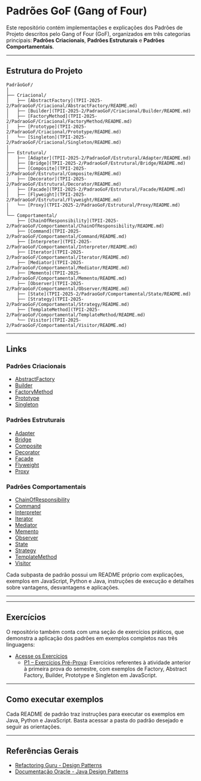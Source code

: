 # Padrões GoF (Gang of Four)

Este repositório contém implementações e explicações dos Padrões de Projeto descritos pelo Gang of Four (GoF), organizados em três categorias principais: **Padrões Criacionais**, **Padrões Estruturais** e **Padrões Comportamentais**.

---




## Estrutura do Projeto

```plaintext
PadrãoGoF/
│
├── Criacional/
│   ├── [AbstractFactory](TPII-2025-2/PadraoGoF/Criacional/AbstractFactory/README.md)
│   ├── [Builder](TPII-2025-2/PadraoGoF/Criacional/Builder/README.md)
│   ├── [FactoryMethod](TPII-2025-2/PadraoGoF/Criacional/FactoryMethod/README.md)
│   ├── [Prototype](TPII-2025-2/PadraoGoF/Criacional/Prototype/README.md)
│   └── [Singleton](TPII-2025-2/PadraoGoF/Criacional/Singleton/README.md)
│
├── Estrutural/
│   ├── [Adapter](TPII-2025-2/PadraoGoF/Estrutural/Adapter/README.md)
│   ├── [Bridge](TPII-2025-2/PadraoGoF/Estrutural/Bridge/README.md)
│   ├── [Composite](TPII-2025-2/PadraoGoF/Estrutural/Composite/README.md)
│   ├── [Decorator](TPII-2025-2/PadraoGoF/Estrutural/Decorator/README.md)
│   ├── [Facade](TPII-2025-2/PadraoGoF/Estrutural/Facade/README.md)
│   ├── [Flyweight](TPII-2025-2/PadraoGoF/Estrutural/Flyweight/README.md)
│   └── [Proxy](TPII-2025-2/PadraoGoF/Estrutural/Proxy/README.md)
│
└── Comportamental/
	├── [ChainOfResponsibility](TPII-2025-2/PadraoGoF/Comportamental/ChainOfResponsibility/README.md)
	├── [Command](TPII-2025-2/PadraoGoF/Comportamental/Command/README.md)
	├── [Interpreter](TPII-2025-2/PadraoGoF/Comportamental/Interpreter/README.md)
	├── [Iterator](TPII-2025-2/PadraoGoF/Comportamental/Iterator/README.md)
	├── [Mediator](TPII-2025-2/PadraoGoF/Comportamental/Mediator/README.md)
	├── [Memento](TPII-2025-2/PadraoGoF/Comportamental/Memento/README.md)
	├── [Observer](TPII-2025-2/PadraoGoF/Comportamental/Observer/README.md)
	├── [State](TPII-2025-2/PadraoGoF/Comportamental/State/README.md)
	├── [Strategy](TPII-2025-2/PadraoGoF/Comportamental/Strategy/README.md)
	├── [TemplateMethod](TPII-2025-2/PadraoGoF/Comportamental/TemplateMethod/README.md)
	└── [Visitor](TPII-2025-2/PadraoGoF/Comportamental/Visitor/README.md)
```

---

## Links

### Padrões Criacionais
- [AbstractFactory](TPII-2025-2/PadraoGoF/Criacional/AbstractFactory/README.md)
- [Builder](TPII-2025-2/PadraoGoF/Criacional/Builder/README.md)
- [FactoryMethod](TPII-2025-2/PadraoGoF/Criacional/FactoryMethod/README.md)
- [Prototype](TPII-2025-2/PadraoGoF/Criacional/Prototype/README.md)
- [Singleton](TPII-2025-2/PadraoGoF/Criacional/Singleton/README.md)

### Padrões Estruturais
- [Adapter](TPII-2025-2/PadraoGoF/Estrutural/Adapter/README.md)
- [Bridge](TPII-2025-2/PadraoGoF/Estrutural/Bridge/README.md)
- [Composite](TPII-2025-2/PadraoGoF/Estrutural/Composite/README.md)
- [Decorator](TPII-2025-2/PadraoGoF/Estrutural/Decorator/README.md)
- [Facade](TPII-2025-2/PadraoGoF/Estrutural/Facade/README.md)
- [Flyweight](TPII-2025-2/PadraoGoF/Estrutural/Flyweight/README.md)
- [Proxy](TPII-2025-2/PadraoGoF/Estrutural/Proxy/README.md)

### Padrões Comportamentais
- [ChainOfResponsibility](TPII-2025-2/PadraoGoF/Comportamental/ChainOfResponsibility/README.md)
- [Command](TPII-2025-2/PadraoGoF/Comportamental/Command/README.md)
- [Interpreter](TPII-2025-2/PadraoGoF/Comportamental/Interpreter/README.md)
- [Iterator](TPII-2025-2/PadraoGoF/Comportamental/Iterator/README.md)
- [Mediator](TPII-2025-2/PadraoGoF/Comportamental/Mediator/README.md)
- [Memento](TPII-2025-2/PadraoGoF/Comportamental/Memento/README.md)
- [Observer](TPII-2025-2/PadraoGoF/Comportamental/Observer/README.md)
- [State](TPII-2025-2/PadraoGoF/Comportamental/State/README.md)
- [Strategy](TPII-2025-2/PadraoGoF/Comportamental/Strategy/README.md)
- [TemplateMethod](TPII-2025-2/PadraoGoF/Comportamental/TemplateMethod/README.md)
- [Visitor](TPII-2025-2/PadraoGoF/Comportamental/Visitor/README.md)

Cada subpasta de padrão possui um README próprio com explicações, exemplos em JavaScript, Python e Java, instruções de execução e detalhes sobre vantagens, desvantagens e aplicações.

---

---


## Exercícios

O repositório também conta com uma seção de exercícios práticos, que demonstra a aplicação dos padrões em exemplos completos nas três linguagens:

- [Acesse os Exercícios](TPII-2025-2/PadraoGoF/Exercicios/README.md)
	- [P1 – Exercícios Pré-Prova](TPII-2025-2/PadraoGoF/Exercicios/P1/README.md): Exercícios referentes à atividade anterior à primeira prova do semestre, com exemplos de Factory, Abstract Factory, Builder, Prototype e Singleton em JavaScript.

---

## Como executar exemplos

Cada README de padrão traz instruções para executar os exemplos em Java, Python e JavaScript. Basta acessar a pasta do padrão desejado e seguir as orientações.

---

## Referências Gerais
- [Refactoring Guru - Design Patterns](https://refactoring.guru/pt-br/design-patterns)
- [Documentação Oracle - Java Design Patterns](https://docs.oracle.com/javase/tutorial/java/concepts/)
